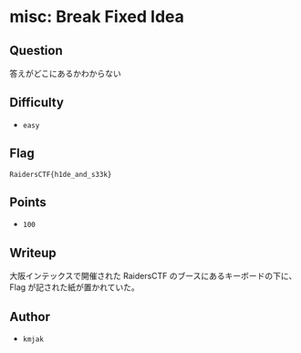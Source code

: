 # misc: Break Fixed Idea
## Question

答えがどこにあるかわからない

## Difficulty
- `easy`

## Flag
```
RaidersCTF{h1de_and_s33k}
```

## Points
- `100`

## Writeup
大阪インテックスで開催された RaidersCTF のブースにあるキーボードの下に、Flag が記された紙が置かれていた。

## Author
- `kmjak`